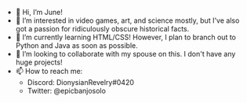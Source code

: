 - 👋 Hi, I’m June! 
- 👀 I’m interested in video games, art, and science mostly, but I've also got a passion for ridiculously obscure historical facts.
- 🌱 I’m currently learning HTML/CSS! However, I plan to branch out to Python and Java as soon as possible. 
- 💞️ I’m looking to collaborate with my spouse on this. I don't have any huge projects!
- 📫 How to reach me:
  - Discord: DionysianRevelry#0420
  - Twitter: @epicbanjosolo

<!---
dionysianrevelry/dionysianrevelry is a ✨ special ✨ repository because its `README.md` (this file) appears on your GitHub profile.
You can click the Preview link to take a look at your changes.
--->
